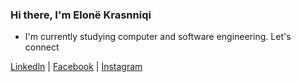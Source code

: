 ### Hi there, I'm Elonë Krasnniqi

- I'm currently studying computer and software engineering.
 Let's connect 

[Linkedln](https://www.linkedin.com/in/elon%C3%AB-krasniqi-105155274/) |
[Facebook](https://www.facebook.com/profile.php?id=100081740167734) |
[Instagram](https://www.instagram.com/eloonakrasniqi/?next=%2F)
